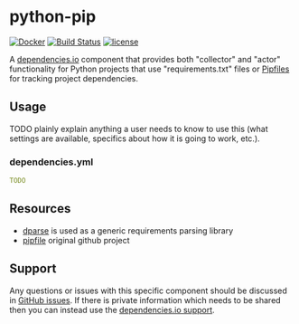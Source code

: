 # python-pip

[![Docker](https://img.shields.io/badge/dockerhub-python--pip-22B8EB.svg)](https://hub.docker.com/r/dependencies/python-pip/)
[![Build Status](https://travis-ci.org/dependencies-io/python-pip.svg?branch=master)](https://travis-ci.org/dependencies-io/python-pip)
[![license](https://img.shields.io/github/license/dependencies-io/python-pip.svg)](https://github.com/dependencies-io/python-pip/blob/master/LICENSE)

A [dependencies.io](https://www.dependencies.io) component that provides both "collector" and "actor" functionality
for Python projects that use "requirements.txt" files or [Pipfiles](https://github.com/pypa/pipfile) for tracking
project dependencies.

## Usage

TODO plainly explain anything a user needs to know to use this (what settings
are available, specifics about how it is going to work, etc.).

### dependencies.yml

```yml
TODO
```

## Resources

- [dparse](https://github.com/pyupio/dparse) is used as a generic requirements parsing library
- [pipfile](https://github.com/pypa/pipfile) original github project


## Support

Any questions or issues with this specific component should be discussed in [GitHub
 issues](https://github.com/dependencies-io/python-pip/issues).
 If there is private information which needs to be shared then you can instead
 use the [dependencies.io support](https://app.dependencies.io/support).
